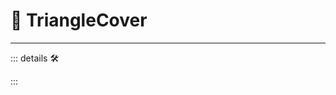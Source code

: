 # 🔻 <via>TriangleCover</via>

<!-- - [Triangulated irregular network](https://www.researchgate.net/publication/23541399_Algorithms_for_Visibility_Computation_on_Terrains_A_Survey) -->
---

<!-- =================================================== -->
<!-- =================================================== -->
<!-- =================================================== -->
<!-- =================================================== -->
<!-- =================================================== -->
::: details 🛠

:::
